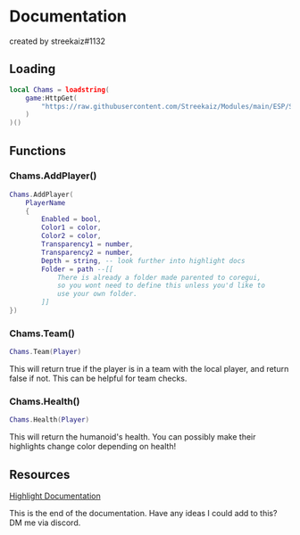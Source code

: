 # Documentation
created by streekaiz#1132

## Loading
```lua
local Chams = loadstring(
	game:HttpGet(
		"https://raw.githubusercontent.com/Streekaiz/Modules/main/ESP/Source.lua"
	)
)()
```
## Functions
### Chams.AddPlayer()
```lua
Chams.AddPlayer(
	PlayerName
	{
		Enabled = bool,
		Color1 = color,
		Color2 = color,
		Transparency1 = number,
		Transparency2 = number,
		Depth = string, -- look further into highlight docs
		Folder = path --[[
			There is already a folder made parented to coregui, 
			so you wont need to define this unless you'd like to
			use your own folder.
		]]
})
```

### Chams.Team()
```lua
Chams.Team(Player)
```
This will return true if the player is in a team with the local player, and return false if not. This can be helpful for team checks.

### Chams.Health()
```lua
Chams.Health(Player)
```
This will return the humanoid's health. You can possibly make their highlights change color depending on health!
## Resources
[Highlight Documentation](https://create.roblox.com/docs/reference/engine/classes/Highlight)

This is the end of the documentation. Have any ideas I could add to this? DM me via discord.
